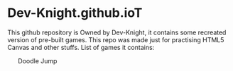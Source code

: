 # Dev-Knight.github.ioT
This github repository is Owned by Dev-Knight, it contains some recreated version of pre-built games.
This repo was made just for practising HTML5 Canvas and other stuffs.
List of games it contains:
<ul><a>Doodle Jump</a></ul>
